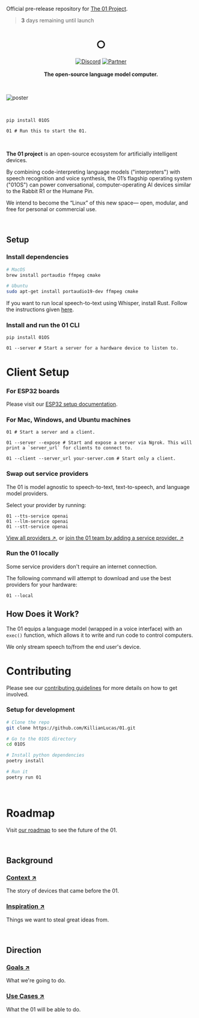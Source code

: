 Official pre-release repository for [The 01 Project](https://twitter.com/hellokillian/status/1745875973583896950).

> **3** days remaining until launch

<h1 align="center">○</h1>

<p align="center">
    <a href="https://discord.gg/Hvz9Axh84z"><img alt="Discord" src="https://img.shields.io/discord/1146610656779440188?logo=discord&style=social&logoColor=black"/></a> <a href="https://0ggfznkwh4j.typeform.com/to/kkStE8WF"><img alt="Partner" src="https://img.shields.io/badge/become%20a%20partner-20B2AA?style=for-the-badge&color=black"/></a>
    <br>
    <br>
    <strong>The open-source language model computer.</strong><br>
    <!-- <br><a href="https://openinterpreter.com">Preorder the Light</a>‎ ‎ |‎ ‎ <a href="https://openinterpreter.com">Get Updates</a>‎ ‎ |‎ ‎ <a href="https://docs.openinterpreter.com/">Documentation</a><br> -->
</p>

<br>

![poster](https://pbs.twimg.com/media/GDqTVYzbgAIfLJf?format=png&name=4096x4096)

<br>

<!-- <p align="center">
Today is launch day. Read our <a href="https://changes.openinterpreter.com/log/the-new-computer-update">founding statement →</a>
</p>
<br> -->

```shell
pip install 01OS
```

<!-- > Not working? Read our [setup guide](https://docs.openinterpreter.com/getting-started/setup). -->

```shell
01 # Run this to start the 01.
```

<br>

**The 01 project** is an open-source ecosystem for artificially intelligent devices.

By combining code-interpreting language models ("interpreters") with speech recognition and voice synthesis, the 01’s flagship operating system ("01OS") can power conversational, computer-operating AI devices similar to the Rabbit R1 or the Humane Pin.

We intend to become the “Linux” of this new space— open, modular, and free for personal or commercial use.

<br>

## Setup

### Install dependencies

```bash
# MacOS
brew install portaudio ffmpeg cmake

# Ubuntu
sudo apt-get install portaudio19-dev ffmpeg cmake
```

If you want to run local speech-to-text using Whisper, install Rust. Follow the instructions given [here](https://www.rust-lang.org/tools/install).

### Install and run the 01 CLI

```shell
pip install 01OS
```

```shell
01 --server # Start a server for a hardware device to listen to.
```

# Client Setup

### For ESP32 boards

Please visit our [ESP32 setup documentation](https://github.com/OpenInterpreter/01/tree/main/01OS/01OS/clients/esp32).

### For Mac, Windows, and Ubuntu machines

```
01 # Start a server and a client.

01 --server --expose # Start and expose a server via Ngrok. This will print a `server_url` for clients to connect to.

01 --client --server_url your-server.com # Start only a client.
```

### Swap out service providers

The 01 is model agnostic to speech-to-text, text-to-speech, and language model providers.

Select your provider by running:

```shell
01 --tts-service openai
01 --llm-service openai
01 --stt-service openai
```

[View all providers ↗](https://docs.litellm.ai/docs/providers/), or [join the 01 team by adding a service provider. ↗]()

### Run the 01 locally

Some service providers don't require an internet connection.

The following command will attempt to download and use the best providers for your hardware:

```shell
01 --local
```

## How Does it Work?

The 01 equips a language model (wrapped in a voice interface) with an `exec()` function, which allows it to write and run code to control computers.

We only stream speech to/from the end user's device.

# Contributing

Please see our [contributing guidelines](docs/CONTRIBUTING.md) for more details on how to get involved.

### Setup for development

```bash
# Clone the repo
git clone https://github.com/KillianLucas/01.git

# Go to the 01OS directory
cd 01OS

# Install python dependencies
poetry install

# Run it
poetry run 01
```

<br>

# Roadmap

Visit [our roadmap](https://github.com/KillianLucas/open-interpreter/blob/main/docs/ROADMAP.md) to see the future of the 01.

<br>

## Background

### [Context ↗](https://github.com/KillianLucas/01/blob/main/CONTEXT.md)

The story of devices that came before the 01.

### [Inspiration ↗](https://github.com/KillianLucas/01/tree/main/INSPIRATION.md)

Things we want to steal great ideas from.

<br>

## Direction

### [Goals ↗](https://github.com/KillianLucas/01/blob/main/GOALS.md)

What we're going to do.

### [Use Cases ↗](https://github.com/KillianLucas/01/blob/main/USE_CASES.md)

What the 01 will be able to do.

<br>
